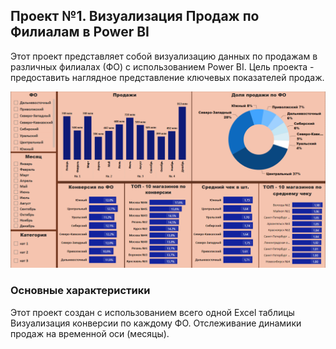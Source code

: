 ## Проект №1. Визуализация Продаж по Филиалам в Power BI
Этот проект представляет собой визуализацию данных по продажам в различных филиалах (ФО) с использованием Power BI. Цель проекта - предоставить наглядное представление ключевых показателей продаж.


![отчет продаж по филиалам](https://github.com/Dron4illa/Portfolio/blob/main/Power%20BI%20projects/images/screenshot1.png)

### Основные характеристики
Этот проект создан с использованием всего одной Excel таблицы
Визуализация конверсии по каждому ФО. Отслеживание динамики продаж на временной оси (месяцы).
